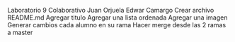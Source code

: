 Laboratorio 9
Colaborativo
Juan Orjuela
Edwar Camargo
Crear archivo README.md
Agregar titulo 
Agregar una lista ordenada
Agregar una imagen
Generar cambios cada alumno en su rama
Hacer merge desde las 2 ramas a master
